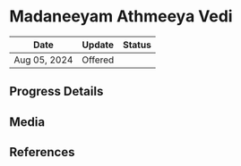 # Madaneeyam Athmeeya Vedi


| Date         | Update  | Status |
| ------------ | ------- | ------ |
| Aug 05, 2024 | Offered |        |

## Progress Details

## Media

## References
